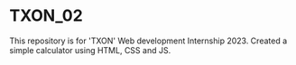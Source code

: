 # TXON_02
This repository is for 'TXON' Web development Internship 2023. Created a simple calculator using HTML, CSS and JS.
